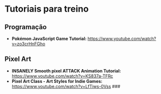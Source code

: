 # Tutoriais para treino
## Programação
- **Pokémon JavaScript Game Tutorial:** <https://www.youtube.com/watch?v=zo3crHnFGho>

## Pixel Art
- **INSANELY Smooth pixel ATTACK Animation Tutorial:** <https://www.youtube.com/watch?v=KS837a-TFRc>
- **Pixel Art Class - Art Styles for Indie Games:** <https://www.youtube.com/watch?v=LfTiws-0Vss> ### 